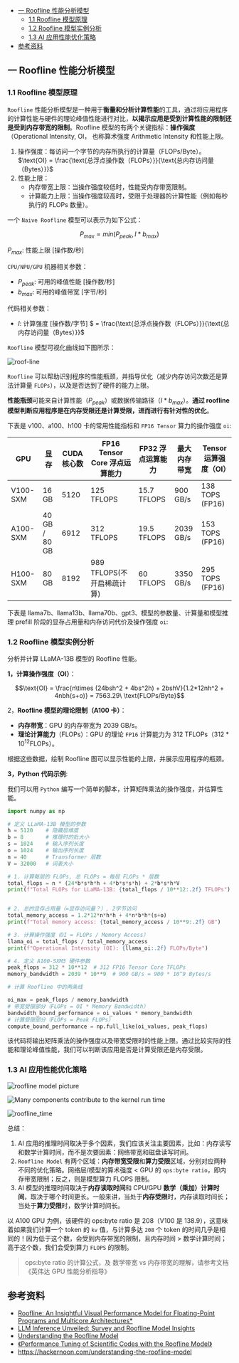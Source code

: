 - [一 Roofline 性能分析模型](#一-roofline-性能分析模型)
  - [1.1 Roofline 模型原理](#11-roofline-模型原理)
  - [1.2 Roofline 模型实例分析](#12-roofline-模型实例分析)
  - [1.3 AI 应用性能优化策略](#13-ai-应用性能优化策略)
- [参考资料](#参考资料)

## 一 Roofline 性能分析模型
### 1.1 Roofline 模型原理

`Roofline` 性能分析模型是一种用于**衡量和分析计算性能**的工具，通过将应用程序的计算性能与硬件的理论峰值性能进行对比，**以揭示应用是受到计算性能的限制还是受到内存带宽的限制**。Roofline 模型的有两个关键指标：**操作强度** （Operational Intensity, OI， 也称算术强度 Arithmetic Intensity 和性能上限。

1. 操作强度：每访问一个字节的内存所执行的计算量（FLOPs/Byte）。$\text{OI} = \frac{\text{总浮点操作数（FLOPs）}}{\text{总内存访问量（Bytes）}}$
2. 性能上限：
   - 内存带宽上限：当操作强度较低时，性能受内存带宽限制。
   - 计算能力上限：当操作强度较高时，受限于处理器的计算性能（例如每秒执行的 FLOPs 数量）。

一个 `Naive Roofline` 模型可以表示为如下公式：

$$P_{max} = min(P_{peak}, I*b_{max})$$

$P_{max}$: 性能上限 [操作数/秒]

`CPU/NPU/GPU` 机器相关参数：
- $P_{peak}$: 可用的峰值性能 [操作数/秒]
- $b_{max}$: 可用的峰值带宽 [字节/秒]

代码相关参数：
- $I$: 计算强度 [操作数/字节] $ = \frac{\text{总浮点操作数（FLOPs）}}{\text{总内存访问量（Bytes）}}$ 

`Roofline` 模型可视化曲线如下图所示：

![roof-line](../images/roofline_model/roofline-curve.jpeg)

`Roofline` 可以帮助识别程序的性能瓶颈，并指导优化（减少内存访问次数还是算法计算量 `FLOPs`），以及是否达到了硬件的能力上限。

**性能瓶颈**可能来自计算性能（$P_{peak}$）或数据传输路径（$I*b_{max}$）。**通过 roofline 模型判断应用程序是在内存受限还是计算受限，进而进行有针对性的优化**。

下表是 v100、a100、h100 卡的常用性能指标和 `FP16 Tensor` 算力的操作强度 `oi`:

| GPU  | 显存            | CUDA 核心数 | FP16 Tensor Core 浮点运算能力| FP32 浮点运算能力| 最大内存带宽 | Tensor 运算强度（OI） |
|------|-----------------|------------|--------------------------|--------------------------|--------------|-----------------------|
| V100-SXM | 16 GB           | 5120       | 125 TFLOPS                | 15.7 TFLOPS               | 900 GB/s      | 138 TOPS (FP16)         |
| A100-SXM | 40 GB / 80 GB   | 6912       | 312 TFLOPS                | 19.5 TFLOPS               | 2039 GB/s     | 153 TOPS (FP16)        |
| H100-SXM | 80 GB           | 8192       | 989 TFLOPS(不开启稀疏计算)  | 60 TFLOPS                 | 3350 GB/s     | 295 TOPS (FP16)       |

下表是 llama7b、llama13b、llama70b、gpt3、模型的参数量、计算量和模型推理 prefill 阶段的显存占用量和内存访问代价及操作强度 `oi`:

### 1.2 Roofline 模型实例分析

分析并计算 LLaMA-13B 模型的 Roofline 性能。

**1，计算操作强度（OI）**：

$$\text{OI} = \frac{n\times (24bsh^2 + 4bs^2h) + 2bshV}{1.2*12nh^2 + 4nbh(s+o)} = 7563.29\ \text{FLOPs/Byte}$$

2，**Roofline 模型的理论限制（A100 卡）**：
- **内存带宽**：GPU 的内存带宽为 2039 GB/s。
- **理论计算能力**（FLOPs）：GPU 的理论 `FP16` 计算能力为 312 TFLOPs（$312 * 10^{12}$FLOPs）。

根据这些数据，绘制 Roofline 图可以显示性能的上限，并展示应用程序的瓶颈。

**3，Python 代码示例**:

我们可以用 `Python` 编写一个简单的脚本，计算矩阵乘法的操作强度，并估算性能。

```python
import numpy as np

# 定义 LLaMA-13B 模型的参数
h = 5120    # 隐藏层维度
b = 8       # 推理时的批大小
s = 1024    # 输入序列长度
o = 1024    # 输出序列长度
n = 40      # Transformer 层数
V = 32000   # 词表大小

# 1. 计算每层的 FLOPs, 总 FLOPs = 每层 FLOPs * 层数
total_flops = n * (24*b*s*h*h + 4*b*s*s*h) + 2*b*s*h*V
print(f"Total FLOPs for LLaMA-13B: {total_flops / 10**12:.2f} TFLOPs")


# 2. 总的显存占用量（=显存访问量？）, 2字节访问
total_memory_access = 1.2*12*n*h*h + 4*n*b*h*(s+o)  
print(f"Total memory access: {total_memory_access / 10**9:.2f} GB")

# 3. 计算操作强度（OI = FLOPs / Memory Access）
llama_oi = total_flops / total_memory_access
print(f"Operational Intensity (OI): {llama_oi:.2f} FLOPs/Byte")

# 4. 定义 A100-SXM3 硬件参数
peak_flops = 312 * 10**12  # 312 FP16 Tensor Core TFLOPs
memory_bandwidth = 2039 * 10**9  # 900 GB/s = 900 * 10^9 Bytes/s

# 计算 Roofline 中的两条线

oi_max = peak_flops / memory_bandwidth
# 带宽受限部分（FLOPs = OI * Memory Bandwidth）
bandwidth_bound_performance = oi_values * memory_bandwidth
# 计算受限部分（FLOPs = Peak FLOPs）
compute_bound_performance = np.full_like(oi_values, peak_flops)
```

该代码将输出矩阵乘法的操作强度以及带宽受限时的性能上限。通过比较实际的性能和理论峰值性能，我们可以判断该应用是否是计算受限还是内存受限。

### 1.3 AI 应用性能优化策略

![roofline model picture](../images/roofline_model/roof_line_model.png)

![Many components contribute to the kernel run time](../images/roofline_model/many_components_time.png)

![roofline_time](../images/roofline_model/roofline_time.png)

总结：
1. AI 应用的推理时间取决于多个因素，我们应该关注主要因素，比如：内存读写和数学计算时间，而不是次要因素：网络带宽和磁盘读写时间。
2. `Roofline Model` 有两个区域：**内存带宽受限**和**算力受限**区域，分别对应两种不同的优化策略。网络层/模型的算术强度 < GPU 的 `ops:byte ratio`，即内存带宽限制；反之，则是模型算力 FLOPS 限制。
3. AI 模型的推理时间取决于**内存读取时间**和 CPU/GPU **数学（乘加）计算时间**，取决于哪个时间更长。一般来讲，当处于**内存受限**时，内存读取时间长；当处于**算力受限**时，数学计算时间长。

以 A100 GPU 为例，该硬件的 ops:byte ratio 是 $208$（V100 是 $138.9$），这意味着如果我们计算一个 token 的 `kv` 值，与计算多达 `208` 个 token 的时间几乎是相同的！因为低于这个数，会受到内存带宽的限制，且内存时间 > 数学计算时间；高于这个数，我们会受到算力 `FLOPS` 的限制。
> ops:byte ratio 的计算公式，及 数学带宽 vs 内存带宽的理解，请参考文档《英伟达 GPU 性能分析指导》

## 参考资料

- [Roofline: An Insightful Visual Performance Model for Floating-Point Programs and Multicore Architectures*](https://people.eecs.berkeley.edu/~kubitron/cs252/handouts/papers/RooflineVyNoYellow.pdf)
- [LLM Inference Unveiled: Survey and Roofline Model Insights](https://arxiv.org/pdf/2402.16363)
- [Understanding the Roofline Model](https://dando18.github.io/posts/2020/04/02/roofline-model)
- [《Performance Tuning of Scientific Codes with the Roofline Model》](https://crd.lbl.gov/assets/Uploads/SC18-Roofline-1-intro.pdf)
- https://hackernoon.com/understanding-the-roofline-model